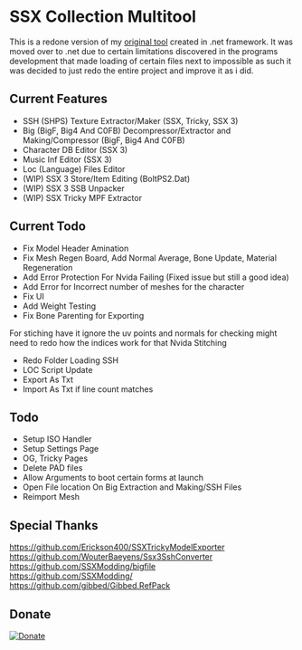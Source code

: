 # SSX Collection Multitool
 
This is a redone version of my [original tool](https://github.com/GlitcherOG/SSX-PS2-Collection-Modder) created in .net framework. It was moved over to .net due to certain limitations discovered in the programs development that made loading of certain files next to impossible as such it was decided to just redo the entire project and improve it as i did.

## Current Features
- SSH (SHPS) Texture Extractor/Maker (SSX, Tricky, SSX 3)
- Big (BigF, Big4 And C0FB) Decompressor/Extractor and Making/Compressor (BigF, Big4 And C0FB)
- Character DB Editor (SSX 3)
- Music Inf Editor (SSX 3)
- Loc (Language) Files Editor
- (WIP) SSX 3 Store/Item Editing (BoltPS2.Dat)
- (WIP) SSX 3 SSB Unpacker
- (WIP) SSX Tricky MPF Extractor

## Current Todo
- Fix Model Header Amination
- Fix Mesh Regen Board, Add Normal Average, Bone Update, Material Regeneration
- Add Error Protection For Nvida Failing (Fixed issue but still a good idea)
- Add Error for Incorrect number of meshes for the character
- Fix UI
- Add Weight Testing
- Fix Bone Parenting for Exporting

For stiching have it ignore the uv points and normals for checking might need to redo how the indices work for that
Nvida Stitching




- Redo Folder Loading SSH
- LOC Script Update
- Export As Txt
- Import As Txt if line count matches

## Todo
- Setup ISO Handler
- Setup Settings Page
- OG, Tricky Pages
- Delete PAD files
- Allow Arguments to boot certain forms at launch
- Open File location On Big Extraction and Making/SSH Files
 - Reimport Mesh


 ## Special Thanks
https://github.com/Erickson400/SSXTrickyModelExporter <br>
https://github.com/WouterBaeyens/Ssx3SshConverter <br>
https://github.com/SSXModding/bigfile <br>
https://github.com/SSXModding/ <br>
https://github.com/gibbed/Gibbed.RefPack <br>

## Donate
[![Donate](https://www.paypalobjects.com/en_AU/i/btn/btn_donateCC_LG.gif)](https://www.paypal.com/donate/?business=VT6TG8KKZM98E&no_recurring=0&currency_code=AUD)
